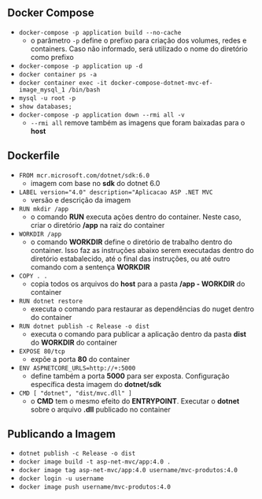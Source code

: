 ## Docker Compose

* ```docker-compose -p application build --no-cache```
  * o parâmetro ```-p``` define o prefixo para criação dos volumes, redes e containers. Caso não informado, será utilizado o nome do diretório como prefixo
* ```docker-compose -p application up -d```
* ```docker container ps -a```
* ```docker container exec -it docker-compose-dotnet-mvc-ef-image_mysql_1 /bin/bash```
* ```mysql -u root -p```
* ```show databases;```
* ```docker-compose -p application down --rmi all -v```
  * ```--rmi all``` remove também as imagens que foram baixadas para o **host**

## Dockerfile

* ```FROM mcr.microsoft.com/dotnet/sdk:6.0```
  * imagem com base no **sdk** do dotnet 6.0
* ```LABEL version="4.0" description="Aplicacao ASP .NET MVC```
  * versão e descrição da imagem
* ```RUN mkdir /app```
  * o comando **RUN** executa ações dentro do container. Neste caso, criar o diretório **/app** na raiz do container
* ```WORKDIR /app```
  * o comando **WORKDIR** define o diretório de trabalho dentro do container. Isso faz as instruções abaixo serem executadas dentro do diretório estabalecido, até o final das instruções, ou até outro comando com a sentença **WORKDIR**
* ```COPY . .```
  * copia todos os arquivos do **host** para a pasta **/app - WORKDIR** do container
* ```RUN dotnet restore```
  * executa o comando para restaurar as dependências do nuget dentro do container
* ```RUN dotnet publish -c Release -o dist```
  * executa o comando para publicar a aplicação dentro da pasta **dist** do **WORKDIR** do container
* ```EXPOSE 80/tcp```
  * expõe a porta **80** do container
* ```ENV ASPNETCORE_URLS=http://+:5000```
  * define também a porta **5000** para ser exposta. Configuração específica desta imagem do **dotnet/sdk**
* ```CMD [ "dotnet", "dist/mvc.dll" ]```
  * o **CMD** tem o mesmo efeito do **ENTRYPOINT**. Executar o **dotnet** sobre o arquivo **.dll** publicado no container

## Publicando a Imagem

* ```dotnet publish -c Release -o dist```
* ```docker image build -t asp-net-mvc/app:4.0 .```
* ```docker image tag asp-net-mvc/app:4.0 username/mvc-produtos:4.0```
* ```docker login -u username```
* ```docker image push username/mvc-produtos:4.0```